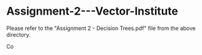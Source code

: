 # Assignment-2---Vector-Institute

Please refer to the "Assignment 2 - Decision Trees.pdf" file from the above directory.

Co

